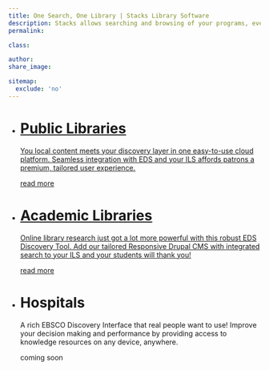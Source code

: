 ```yaml
---
title: One Search, One Library | Stacks Library Software
description: Stacks allows searching and browsing of your programs, events and location within the same interface that they access your online catalog with full ILS Integration.
permalink:

class:

author:
share_image:

sitemap:
  exclude: 'no'
---
```


<ul class="vertical--columns">
  <li class="vert-public">
    <a href="/public-library" data-type="page-transition">
      <span class="block--centered">
        <span class="vertical--title">
          <h1>Public Libraries</h1>
        </span>
        <span class="vertical--desc">
          <p>You local content meets your discovery layer in one easy-to-use cloud platform. Seamless integration with EDS and your ILS affords patrons a premium, tailored user experience.</p>
          <span class="btn--fake">read more</span>
        </span>
      </span>
    </a>
  </li>
  <li class="vert-academic">
    <a href="/academic-library" data-type="page-transition">
      <span class="block--centered">
        <span class="vertical--title">
          <h1>Academic Libraries</h1>
        </span>
        <span class="vertical--desc">
          <p>Online library research just got a lot more powerful with this robust EDS Discovery Tool. Add our tailored Responsive Drupal CMS with integrated search to your ILS and your students will thank you!</p>
          <span class="btn--fake">read more</span>
        </span>
      </span>
    </a>
  </li>
  <li class="vert-hospital disabled">
    <a>
      <span class="block--centered">
        <span class="vertical--title">
          <h1>Hospitals</h1>
        </span>
        <span class="vertical--desc">
          <p>A rich EBSCO Discovery Interface that real people want to use! Improve your decision making and performance by providing access to knowledge resources on any device, anywhere.</p>
          <span class="btn--fake">coming soon</span>
        </span>
      </span>
    </a>
  </li>
</ul>
